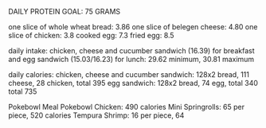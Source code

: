 DAILY PROTEIN GOAL: 75  GRAMS

one slice of whole wheat bread: 3.86
one slice of belegen cheese: 4.80 
one slice of chicken: 3.8
cooked egg: 7.3
fried egg: 8.5

daily intake: 
chicken, cheese and cucumber sandwich (16.39) for breakfast and egg sandwich (15.03/16.23) for lunch: 29.62 minimum, 30.81 maximum

daily calories: 
chicken, cheese and cucumber sandwich: 128x2 bread, 111 cheese, 28 chicken, total 395
egg sandwich: 128x2 bread, 74 egg, total 340 
total 735 

Pokebowl Meal
Pokebowl Chicken: 490 calories
Mini Springrolls: 65 per piece, 520 calories
Tempura Shrimp: 16 per piece, 64